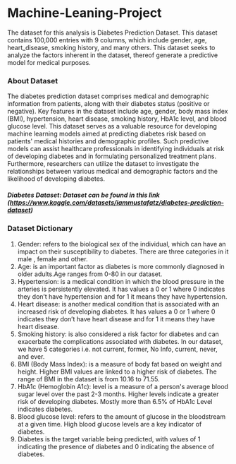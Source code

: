 # Machine-Leaning-Project
The dataset for this analysis is Diabetes Prediction Dataset. This dataset contains 100,000 entries with 9 columns, which include gender, age, heart_disease, smoking history, and many others. This dataset seeks to analyze the factors inherent in the dataset, thereof generate a predictive model for medical purposes.
### About Dataset
The diabetes prediction dataset comprises medical and demographic information from patients, along with their diabetes status (positive or negative). Key features in the dataset include age, gender, body mass index (BMI), hypertension, heart disease, smoking history, HbA1c level, and blood glucose level. This dataset serves as a valuable resource for developing machine learning models aimed at predicting diabetes risk based on patients' medical histories and demographic profiles. Such predictive models can assist healthcare professionals in identifying individuals at risk of developing diabetes and in formulating personalized treatment plans. Furthermore, researchers can utilize the dataset to investigate the relationships between various medical and demographic factors and the likelihood of developing diabetes.

#####  Diabetes Dataset: Dataset can be found in this link (https://www.kaggle.com/datasets/iammustafatz/diabetes-prediction-dataset)

### Dataset Dictionary
  1. Gender: refers to the biological sex of the individual, which can have an impact on their susceptibility to diabetes. There are three categories in it male , female and other.
  2. Age: is an important factor as diabetes is more commonly diagnosed in older adults.Age ranges from 0-80 in our dataset.
  3. Hypertension: is a medical condition in which the blood pressure in the arteries is persistently elevated. It has values a 0 or 1 where 0 indicates they don’t have hypertension and for 1 it means they have hypertension.
  4. Heart disease: is another medical condition that is associated with an increased risk of developing diabetes. It has values a 0 or 1 where 0 indicates they don’t have heart disease and for 1 it means they have heart disease.
  5. Smoking history: is also considered a risk factor for diabetes and can exacerbate the complications associated with diabetes. In our dataset, we have 5 categories i.e. not current, former, No Info, current, never, and ever.
  6. BMI (Body Mass Index): is a measure of body fat based on weight and height. Higher BMI values are linked to a higher risk of diabetes. The range of BMI in the dataset is from 10.16 to 71.55.
  7. HbA1c (Hemoglobin A1c): level is a measure of a person's average blood sugar level over the past 2-3 months. Higher levels indicate a greater risk of developing diabetes. Mostly more than 6.5% of HbA1c Level indicates diabetes.
  8. Blood glucose level: refers to the amount of glucose in the bloodstream at a given time. High blood glucose levels are a key indicator of diabetes.
  9. Diabetes is the target variable being predicted, with values of 1 indicating the presence of diabetes and 0 indicating the absence of diabetes.
